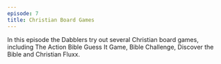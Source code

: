 ```yaml
---
episode: 7
title: Christian Board Games
---
```


In this episode the Dabblers try out several Christian board games, including The Action Bible Guess It Game, Bible Challenge, Discover the Bible and Christian Fluxx.
